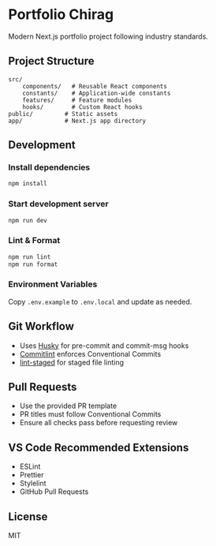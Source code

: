 # Portfolio Chirag

Modern Next.js portfolio project following industry standards.

## Project Structure

```
src/
	components/   # Reusable React components
	constants/    # Application-wide constants
	features/     # Feature modules
	hooks/        # Custom React hooks
public/         # Static assets
app/            # Next.js app directory
```

## Development

### Install dependencies

```sh
npm install
```

### Start development server

```sh
npm run dev
```

### Lint & Format

```sh
npm run lint
npm run format
```

### Environment Variables

Copy `.env.example` to `.env.local` and update as needed.

## Git Workflow

- Uses [Husky](https://typicode.github.io/husky) for pre-commit and commit-msg hooks
- [Commitlint](https://commitlint.js.org/) enforces Conventional Commits
- [lint-staged](https://github.com/okonet/lint-staged) for staged file linting

## Pull Requests

- Use the provided PR template
- PR titles must follow Conventional Commits
- Ensure all checks pass before requesting review

## VS Code Recommended Extensions

- ESLint
- Prettier
- Stylelint
- GitHub Pull Requests

## License

MIT
